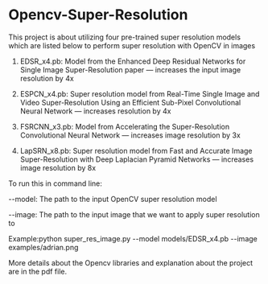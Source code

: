 # Opencv-Super-Resolution

This project is about utilizing four pre-trained super resolution models which are listed below to  perform super resolution with OpenCV in images

1. EDSR_x4.pb: Model from the Enhanced Deep Residual Networks for Single Image Super-Resolution paper — increases the input image resolution by 4x

2. ESPCN_x4.pb: Super resolution model from Real-Time Single Image and Video Super-Resolution Using an Efficient Sub-Pixel Convolutional Neural Network — increases resolution by 4x

3. FSRCNN_x3.pb: Model from Accelerating the Super-Resolution Convolutional Neural Network — increases image resolution by 3x

4. LapSRN_x8.pb: Super resolution model from Fast and Accurate Image Super-Resolution with Deep Laplacian Pyramid Networks — increases image resolution by 8x

To run this in command line:

--model: The path to the input OpenCV super resolution model

--image: The path to the input image that we want to apply super resolution to

Example:python super_res_image.py --model models/EDSR_x4.pb --image examples/adrian.png

More details about the Opencv libraries and explanation about the project are in the pdf file.

